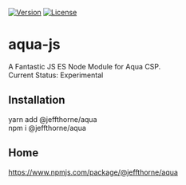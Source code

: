 
[![Version](https://badgen.net/npm/v/@jeffthorne/aqua)](https://badgen.net/npm/v/@jeffthorne/aqua)
[![License](https://badgen.net/npm/license/@jeffthorne/aqua)](https://badgen.net/npm/license/@jeffthorne/aqua)

aqua-js
====

A Fantastic JS ES Node Module for Aqua CSP.<br/>
Current Status: Experimental

## Installation
yarn add @jeffthorne/aqua<br/>
npm i @jeffthorne/aqua

## Home
https://www.npmjs.com/package/@jeffthorne/aqua